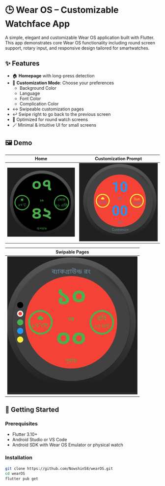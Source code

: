 # 🕒 Wear OS – Customizable Watchface App

A simple, elegant and customizable Wear OS application built with Flutter. This app demonstrates core Wear OS functionality including round screen support, rotary input, and responsive design tailored for smartwatches.

## ✨ Features

- 🏠 **Homepage** with long-press detection
- 🎨 **Customization Mode**: Choose your preferences
  - Background Color
  - Language
  - Font Color
  - Complication Color
- ↔️ Swipeable customization pages
- ↩️ Swipe right to go back to the previous screen
- 🧭 Optimized for round watch screens
- 🪄 Minimal & intuitive UI for small screens

## 🖼️ Demo

| Home | Customization Prompt |
|------|----------------------|
| ![](assets/screenshots/homepage.png) | ![](assets/screenshots/customize.png) | 

| Swipable Pages |
|----------------|
![](assets/screenshots/background.png) | ![](assets/screenshots/language.png) | ![](assets/screenshots/font_color.png) | ![](assets/screenshots/complication_color.png) |

## 🚀 Getting Started

### Prerequisites

- Flutter 3.10+
- Android Studio or VS Code
- Android SDK with Wear OS Emulator or physical watch

### Installation

```bash
git clone https://github.com/Nowshin58/wearOS.git
cd wearOS
flutter pub get
